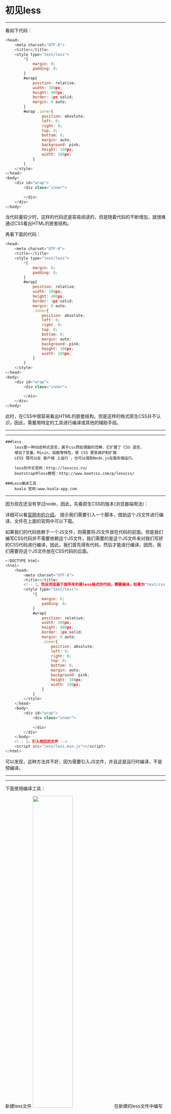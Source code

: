 # 初见less
- - -
看如下代码：
```javascript
<head>
	<meta charset="UTF-8">
	<title></title>
	<style type="text/less">
		*{
			margin: 0;
			padding: 0;
		}
		#wrap{
			position: relative;
			width: 300px;
			height: 400px;
			border: 1px solid;
			margin: 0 auto;
		}
		#wrap .inner{
				position: absolute;
				left: 0;
				right: 0;
				top: 0;
				bottom: 0;
				margin: auto;
				background: pink;
				height: 100px;
				width: 100px;
			}
		}
	</style>
</head>
<body>
	<div id="wrap">
		<div class="inner">
			
		</div>
	</div>
</body>
```
当代码量较少时，这样的代码还是容易阅读的，但是随着代码的不断增加，就很难通过CSS看出HTML的嵌套结构。

再看下面的代码：
```javascript
<head>
	<meta charset="UTF-8">
	<title></title>
	<style type="text/less">
		*{
			margin: 0;
			padding: 0;
		}
		#wrap{
			position: relative;
			width: 300px;
			height: 400px;
			border: 1px solid;
			margin: 0 auto;
			.inner{
				position: absolute;
				left: 0;
				right: 0;
				top: 0;
				bottom: 0;
				margin: auto;
				background: pink;
				height: 100px;
				width: 100px;
			}
		}
	</style>
</head>
<body>
	<div id="wrap">
		<div class="inner">
			
		</div>
	</div>
</body>
```
此时，在CSS中很容易看出HTML的嵌套结构。但是这样的格式原生CSS并不认识，因此，需要用特定的工具进行编译或其他的辅助手段。
- - -
- - -
```
###less
	less是一种动态样式语言，属于css预处理器的范畴，它扩展了 CSS 语言，
	增加了变量、Mixin、函数等特性，使 CSS 更易维护和扩展
	LESS 既可以在 客户端 上运行 ，也可以借助Node.js在服务端运行。
 
	less的中文官网：http://lesscss.cn/
	bootstrap中less教程：http://www.bootcss.com/p/lesscss/
 
###Less编译工具
	koala 官网:www.koala-app.com 
```
- - -
因为现在还没有学过node，因此，先看原生CSS的版本(浏览器端用法)：

详细可以看[官网中的介绍](http://lesscss.cn/)。
提示我们需要引入一个脚本，借助这个JS文件进行编译，文件在上面的官网中可以下载。

如果我们的代码依赖于一个JS文件，则需要将JS文件放在代码的前面。但是我们编写CSS代码并不需要依赖这个JS文件，我们需要的是这个JS文件来对我们写好的CSS代码进行编译，因此，我们首先得有代码，然后才能进行编译，因而，我们需要将这个JS文件放在CSS代码的后面。
```javascript
<!DOCTYPE html>
<html>
	<head>
		<meta charset="UTF-8">
		<title></title>
		<!-- 1、告诉浏览器下面所写的是less格式的代码，需要编译，如果为"text/css"则不进行编译 -->
		<style type="text/less">
			*{
				margin: 0;
				padding: 0;
			}
			#wrap{
				position: relative;
				width: 300px;
				height: 400px;
				border: 1px solid;
				margin: 0 auto;
				.inner{
					position: absolute;
					left: 0;
					right: 0;
					top: 0;
					bottom: 0;
					margin: auto;
					background: pink;
					height: 100px;
					width: 100px;
				}
			}
		</style>
	</head>
	<body>
		<div id="wrap">
			<div class="inner">
				
			</div>
		</div>
	</body>
	<!-- 2、引入相应的文件 -->
	<script src="less/less.min.js"></script>
</html>
```
可以发现，这种方法并不好，因为需要引入JS文件，并且这是运行时编译，不是预编译。
- - -
- - -
下面使用编译工具：

新建less文件
<img src="https://img-blog.csdnimg.cn/20190901124528162.gif" width="50%">
在新建的less文件中编写less格式的CSS代码并保存：
```javascript
*{
    margin: 0;
    padding: 0;
}
#wrap{
    position: relative;
    width: 300px;
    height: 400px;
    border: 1px solid;
    margin: 0 auto;
    .inner{
        position: absolute;
        left: 0;
        right: 0;
        top: 0;
        bottom: 0;
        margin: auto;
        background: pink;
        height: 100px;
        width: 100px;
    }
}
```
然后将文件所在文件夹放入Koala：
（注意：放入的是文件夹，不是文件）
<img src="Less.assets/20190901125219972.png" width="50%">

然后点击Refresh刷新，就会出现编译好的CSS文件：
<img src="Less.assets/2019090112525014.png" width="50%">
最终我们使用的是编译后的CSS文件，之后对CSS文件的操作与其他普通的CSS文件相同，只需要引入即可，less文件只是让我们提高编写CSS的效率。


# less基础
## 注释
```
###less中的注释
   	以//开头的注释，不会被编译到css文件中
   	以/**/包裹的注释会被编译到css文件中  
```
less文件如下：
```javascript
/*这是想暴露出去的注释*/
//这是见不得人的注释
*{
    margin: 0;
    padding: 0;
}
```
编译后的css文件如下：
```javascript
/*这是想暴露出去的注释*/
*{
    margin: 0;
    padding: 0;
}
```

## 变量
```
###less中的变量
	使用@来申明一个变量
	1.作为普通属性值只来使用：直接使用@pink
		例如：
			@color: pink;
			*{
				background: @color;
			}
				
	2.作为选择器和属性名：#@{selector的值}的形式
		例如：
			@m:margin;
			@selector:#wrap;
			@{selector}{
				@{m}: 0;
			}
				
	3.作为URL：@{url}
		例如：
			@img: url(12345.jpg);
			*{
				background: @img;
			}
				
	4.变量的延迟加载
		less中以括号{}区分分为块级作用域
		例如：
			@var: 0;
			.class {
			@var: 1;							
			    .brass {
			      @var: 2;
			      three: @var;//结果为：3   brass{}中的内容全部读完才会加载@var，所以最终为@var: 3，值为3
			      @var: 3;
			    }
			  one: @var;  
			}
			
			编译后的结果为：
						.class {
						  one: 1;
						}
						.class .brass {
						  three: 3;
						}
```

## 嵌套规则
```
###less中的嵌套规则
	1.基本嵌套规则
		即与HTML结构相同(父子级关系)
		例如：
			#wrap{
			    margin: 0 auto;
			    .inner{
			        width: 100px;
			    }
			}		
			
	2.&的使用
		用&表示平级关系
		例如：
			#wrap{
			    margin: 0 auto;
			    .inner{
			        width: 100px;
			        &:hover{
			            background: pink;
			        }
			    }
			}
			
			编译后的结果为：#wrap .inner:hover{...}
			如果没有&则编译后的结果为：#wrap .inner :hover{...} 
									在 .inner 和 :hover 之间多一个空格，
									而这个空格是我们不想要的
```





# less混合
```
###less中的混合
	混合就是将一系列属性从一个规则集引入到另一个规则集的方式
	1.普通混合      
	2.不带输出的混合，加上()即可
	3.带参数的混合
	4.带参数并且有默认值的混合
	5.带多个参数的混合
	6.命名参数
	7.匹配模式
	8.arguments变量
```
- - -
## 1.普通混合
看如下所示的HTML代码，定义了2个div：
```javascript
<!DOCTYPE html>
<html>
	<head>
		<meta charset="UTF-8">
		<title></title>
		<link rel="stylesheet" type="text/css" href="css/01.css"/>
	</head>
	<body>
		<div id="wrap">
			<div class="inner"></div>
			<div class="inner2"></div>
		</div>
	</body>
	<script src="less/less.min.js"></script>
</html>
```
再看对应的CSS代码：
```javascript
*{
    margin: 0;
    padding: 0;
}
#wrap{
    position: relative;
    width: 300px;
    height: 400px;
    border: 1px solid;
    margin: 0 auto;
    .inner{
       position: absolute;
       left: 0;
       right: 0;
       top: 0;
       bottom: 0;
       margin: auto;
       background: pink;
       height: 100px;
       width: 100px;
    }
    .inner2{
       position: absolute;
       left: 0;
       right: 0;
       top: 0;
       bottom: 0;
       margin: auto;
       background: pink;
       height: 100px;
       width: 100px;
    }
}
```
可以发现，inner 和 inner2 有着很多的重复代码，我们希望将其提取出来。
在less中定义混合以 . 开头：
```javascript
//混合
.juzhong{
   position: absolute;
   left: 0;
   right: 0;
   top: 0;
   bottom: 0;
   margin: auto;
   background: pink;
   height: 100px;
   width: 100px;
}

*{
    margin: 0;
    padding: 0;
}
#wrap{
    position: relative;
    width: 300px;
    height: 400px;
    border: 1px solid;
    margin: 0 auto;
    .inner{
       .juzhong;
    }
    .inner2{
       .juzhong;
    }
}
```
编译后的css文件如下：
```javascript
.juzhong {
  position: absolute;
  left: 0;
  right: 0;
  top: 0;
  bottom: 0;
  margin: auto;
  background: pink;
  height: 100px;
  width: 100px;
}
* {
  margin: 0;
  padding: 0;
}
#wrap {
  position: relative;
  width: 300px;
  height: 400px;
  border: 1px solid;
  margin: 0 auto;
}
#wrap .inner {
  position: absolute;
  left: 0;
  right: 0;
  top: 0;
  bottom: 0;
  margin: auto;
  background: pink;
  height: 100px;
  width: 100px;
}
#wrap .inner2 {
  position: absolute;
  left: 0;
  right: 0;
  top: 0;
  bottom: 0;
  margin: auto;
  background: pink;
  height: 100px;
  width: 100px;
}
```

## 2.不带输出的混合
从 普通混合 的结果看，达到了我们需要的效果：可以将重复代码提取出来。但是我们可以发现，提取出来的代码也出现在编译后的css文件中，这不是我们想要的。

只需要在混合的后面加上()即可：
```javascript
//混合
//加上()
.juzhong(){
   position: absolute;
   left: 0;
   right: 0;
   top: 0;
   bottom: 0;
   margin: auto;
   background: pink;
   height: 100px;
   width: 100px;
}

*{
    margin: 0;
    padding: 0;
}
#wrap{
    position: relative;
    width: 300px;
    height: 400px;
    border: 1px solid;
    margin: 0 auto;
    .inner{
       .juzhong;
    }
    .inner2{
       .juzhong;
    }
}
```
此时编译后的css文件就不会再出现混合：
```javascript
* {
  margin: 0;
  padding: 0;
}
#wrap {
  position: relative;
  width: 300px;
  height: 400px;
  border: 1px solid;
  margin: 0 auto;
}
#wrap .inner {
  position: absolute;
  left: 0;
  right: 0;
  top: 0;
  bottom: 0;
  margin: auto;
  background: pink;
  height: 100px;
  width: 100px;
}
#wrap .inner2 {
  position: absolute;
  left: 0;
  right: 0;
  top: 0;
  bottom: 0;
  margin: auto;
  background: pink;
  height: 100px;
  width: 100px;
}
```

## 3.带参数的混合
现在我们想要使之拥有相同的属性和不同的值，这时就需要传入参数。
```javascript
//混合
//带参数
.juzhong(@w, @h, @c){
   position: absolute;
   left: 0;
   right: 0;
   top: 0;
   bottom: 0;
   margin: auto;
   background: @c;
   height: @h;
   width: @w;
}

*{
    margin: 0;
    padding: 0;
}
#wrap{
    position: relative;
    width: 300px;
    height: 400px;
    border: 1px solid;
    margin: 0 auto;
    .inner{
       .juzhong(100px, 100px ,pink);
    }
    .inner2{
       .juzhong(200px, 200px, deeppink);
    }
}
```
编译后的结果如下：
```javascript
* {
  margin: 0;
  padding: 0;
}
#wrap {
  position: relative;
  width: 300px;
  height: 400px;
  border: 1px solid;
  margin: 0 auto;
}
#wrap .inner {
  position: absolute;
  left: 0;
  right: 0;
  top: 0;
  bottom: 0;
  margin: auto;
  background: #ffc0cb;
  height: 100px;
  width: 100px;
}
#wrap .inner2 {
  position: absolute;
  left: 0;
  right: 0;
  top: 0;
  bottom: 0;
  margin: auto;
  background: #ff1493;
  height: 200px;
  width: 200px;
}
```

## 4.带参数并且有默认值的混合
只需要在形参后面加上 :值 即可。
```javascript
//混合
//带默认值的参数
.juzhong(@w: 10px, @h: 10px, @c: pink){
   position: absolute;
   left: 0;
   right: 0;
   top: 0;
   bottom: 0;
   margin: auto;
   background: @c;
   height: @h;
   width: @w;
}

*{
    margin: 0;
    padding: 0;
}
#wrap{
    position: relative;
    width: 300px;
    height: 400px;
    border: 1px solid;
    margin: 0 auto;
    .inner{
       .juzhong();
    }
    .inner2{
       .juzhong(200px, 200px, deeppink);
    }
}
```
编译后的结果为：
```javascript
* {
  margin: 0;
  padding: 0;
}
#wrap {
  position: relative;
  width: 300px;
  height: 400px;
  border: 1px solid;
  margin: 0 auto;
}
#wrap .inner {
  position: absolute;
  left: 0;
  right: 0;
  top: 0;
  bottom: 0;
  margin: auto;
  background: #ffc0cb;
  height: 10px;
  width: 10px;
}
#wrap .inner2 {
  position: absolute;
  left: 0;
  right: 0;
  top: 0;
  bottom: 0;
  margin: auto;
  background: #ff1493;
  height: 200px;
  width: 200px;
}
```

## 5.带多个参数的混合
参照上面的，上面的已经是多个参数了

## 6.命名参数
现在我们想要在多个参数的时候只传一个特定的值，例如：
在```.juzhong(@w: 10px, @h: 10px, @c: pink){...}```中我们只想传入```black```作为```@c```的值，其他参数为默认值。
但是如果我们直接写```.juzhong(black);```则默认会将```black```作为```@w的参数```。

当实参和形参个数不匹配时，我们可以采用 形参: 值 的形式：
例如，上述的问题中可以写为：
```..juzhong(@c: black);```

## 7.匹配模式
首先，看如下代码：
```javascript
<!DOCTYPE html>
<html>
	<head>
		<meta charset="UTF-8">
		<title></title>
		<style type="text/css">
			#wrap .sjx {
			  width: 0px;
			  height: 0px;
			  overflow: hidden;
			  border-width: 40px;
			  border-style: dashed  dashed dashed solid;
			  border-color: transparent red transparent transparent;
			}
		</style>
	</head>
	<body>
		<div id="wrap">
			<div class="sjx"></div>
		</div>
	</body>
</html>
```
这段代码能画出一个三角形，具体代码这里就不再分析，如下图所示：
![在这里插入图片描述](Less.assets/20190901215549768.png)
现在，我们想要这个三角形能很方便地向上、向下、向左、向右。
我们先将其写为如下less：

```javascript
.triangle(@w, @c){
    width: 0;
    height: 0;
    border-width: @w;
    border-style: dashed solid dashed dashed;
    border-color: transparent @c transparent transparent;
    overflow: hidden;  
}

#wrap .sjx{
    .triangle(40px, red);
}
```
此时，我们可以将```.triangle```理解为一个库，可以将其写在另一个less文件中，使代码逻辑更清晰。这里我们将其放在一个叫```triangle.less```的less文件中，方便下面的分析。
然后我们需要将```triangle.less```引入：
```javascript
@import "./triangle.less";

#wrap .sjx{
   .triangle(40px,yellow)
}
```
但是，到了现在为止，仍然没有达到我们最初的要求，即能够将这个三角形很方便地向上、向下、向左、向右。
在```border-color: transparent @c transparent transparent;```中我们需要使```@c```的位置能够改变(```@c```的位置能改变三角形的方向)。
下面开始正式讲匹配模式：
less为我们提供了类似于标识符的功能。
例如，
添加一个参数```L```作为标识符
```javascript
.triangle(L,@w,@c){
    width: 0px;
    height: 0px;
    border-width: @w;
    border-style:dashed solid dashed dashed;
    border-color:transparent @c transparent transparent;
    overflow: hidden; 
}
```
然后进行调用：
```javascript
#wrap .sjx{
   .triangle(L,40px,yellow);
}
```
- - -
因此，我们可以这样写：
```javascript
.triangle(L,@w,@c){
	//向左
    width: 0px;
    height: 0px;
    border-width: @w;
    border-style:dashed solid dashed dashed;
    border-color:transparent @c transparent transparent;
    overflow: hidden; 
}

.triangle(R,@w,@c){
	//向右
    width: 0px;
    height: 0px;    
    border-width: @w;
    border-style:dashed  dashed dashed solid;
    border-color:transparent  transparent transparent @c;
    overflow: hidden; 
}

.triangle(T,@w,@c){
	//向上
    width: 0px;
    height: 0px;    
    border-width: @w;
    border-style:dashed  dashed  solid dashed;
    border-color:transparent  transparent @c transparent;
    overflow: hidden;     
}

.triangle(B,@w,@c){
	//向下
    width: 0px;
    height: 0px;    
    border-width: @w;
    border-style:solid dashed  dashed dashed;
    border-color:@c transparent  transparent transparent;
    overflow: hidden;     
}
```
然后需要哪个方向就调用相应的标识符，例如向下，则
```javascript
#wrap .sjx{
   .triangle(B,40px,red);
}
```

这样虽然达到了我们想要的功能，但是可以发现代码非常的冗余。
可以发现，以下代码是可以复用的：
```javascript
width: 0px;
height: 0px;    
overflow: hidden;   
```
因此，我们将其改为如下：
```javascript
// 定义一个相同名字、第一个参数为@_的混合，每次下面同名的混合被调用时，就会自动调用
// 注意：其他的形参也要带上。（形参名称可以不一样，但是个数要相同，但不推荐这样做）
.triangle(@_, @w, @c){
    width: 0px;
    height: 0px;
    overflow: hidden; 
}

.triangle(L, @w, @c){
    border-width: @w;
    border-style:dashed solid dashed dashed;
    border-color:transparent @c transparent transparent ;
}

.triangle(R, @w, @c){
    border-width: @w;
    border-style:dashed  dashed dashed solid;
    border-color:transparent  transparent transparent @c;
}

.triangle(T, @w, @c){
    border-width: @w;
    border-style:dashed  dashed  solid dashed;
    border-color:transparent  transparent @c transparent ;
}

.triangle(B, @w, @c){
    border-width: @w;
    border-style:solid dashed  dashed dashed;
    border-color:@c transparent  transparent transparent ;
}
```
编译后的结果为：
```javascript
#wrap .sjx {
  width: 0px;
  height: 0px;
  border-width: 40px;
  border-style: solid dashed  dashed dashed;
  border-color: #ffff00 transparent transparent transparent;
  overflow: hidden;
}
```

## 8.arguments变量
arguments表示传进来的所有参数。
```javascript
.border(@w, @style, @c){
//  border: @w @style @c;
	border: @arguments;
}

#wrap .sjx{
   .border(1px,solid,black)
}
```
编译后的结果为：
```javascript
#wrap .sjx {
  border: 1px solid #000000;
}
```

# less计算wmv
```
###less运算
	在less中可以进行加减乘除的运算
	参与计算的只需要一方带单位即可
```
```javascript
@rem: 100px;

#wrap .sjx{
   width:(100 + @rem)
}
```
编译后的结果为：
```javascript
#wrap .sjx {
  width: 200px;
}
```

# 复习
其中的部分内容详见 [尚硅谷_CSS3 笔记](https://blog.csdn.net/earthOLtainanwan/article/details/98942083) 。
```
###flex捋一捋
	0.flex frog练习
		http://flexboxfroggy.com/
		
	1.flex基础点
		---什么是容器，什么是项目，什么是主轴，什么是侧轴？
		---项目永远排列在主轴的正方向上
		---flex分新旧两个版本
			-webkit-box
			-webkit-flex / flex
	
	2.注意点
		---我们都知道新版本的flex要比老版本的flex强大很多，有没有必要学习老版本的flex？
			移动端开发者必须要关注老版本的flex
				因为很多移动端设备内核低只老版本的flex
		
		---老版本的box通过两个属性四个属性值控制了主轴的位置和方向
		      新版本的flex通过一个属性四个属性值控制了主轴的位置和方向
	
	3.老版本
		容器
			容器的布局方向
				-webkit-box-orient:horizontal/vertical
				控制主轴是哪一根
					horizontal：x轴
					vertical  ：y轴
			容器的排列方向
				-webkit-box-direction：normal/reverse
				控制主轴的方向
					normal：从左往右（正方向）
					reverse：从右往左（反方向）
			富裕空间的管理
				只决定富裕空间的位置，不会给项目区分配空间
				主轴
					-webkit-box-pack
						主轴是x轴
							start：在右边
							end:	在左边
							center：在两边
							justify：在项目之间
						主轴是y轴
							start：在下边
							end：在上边
							center：在两边
							justify：在项目之间
				侧轴
					-webkit-box-algin
						侧轴是x轴
							start：在右边
							end：  在左边
							center：在两边
						侧轴是y轴
							start：在下边
							end：   在上边	
							center：在两边
		项目
			弹性空间管理
				-webkit-box-flex：弹性因子（默认值为0）
						
	4.新版本
		容器
			容器的布局方向
			容器的排列方向
				flex-direction
				控制主轴是哪一根，控制主轴的方向
					row;		从左往右的x轴	
					row-reverse;从右往左的x轴
					column;		从上往下的y轴
					column-reverse;从下往上的y轴
			富裕空间的管理
				只决定富裕空间的位置，不会给项目区分配空间
				主轴
					justify-content
							flex-start：		在主轴的正方向
							flex-end:		在主轴的反方向
							center：			在两边
							space-between：	在项目之间
							 space-around：  在项目两边
							
				侧轴
					align-items
							flex-start：在侧轴的正方向
							flex-end：    在侧轴的反方向
							center：		在两边
							base#ne    基线对齐
         					stretch		等高布局（项目没有高度）	
		项目
			弹性空间管理
				flex-grow：弹性因子（默认值为0）
				
	5.新版本新增的
		容器
			flex-wrap：控制的是侧轴的方向
				nowrap 不换行
				wrap   侧轴方向由上而下 			（flex-shrink失效）
				wrap-reverse 侧轴方向由下而上 	（flex-shrink失效）
			
			align-content：多行/列时侧轴富裕空间的管理（把多行/列看成一个整体）
			
			flex-flow：flex-direction和flex-wrap的简写属性
				本质上控制了主轴和侧轴分别是哪一根，以及他们的方向
		
		项目
			order:控制项目的排列顺序
			align-self：项目自身富裕空间的管理
			flex-shrink：收缩因子（默认值为1）
			flex-basis：伸缩规则计算的基准值（默认拿width或height的值）
	
	6.伸缩规则
		flex-basis（默认值为auto）
		flex-grow（默认值为0）
			可用空间 = (容器大小 - 所有相邻项目flex-basis的总和)
			可扩展空间 = (可用空间/所有相邻项目flex-grow的总和)
			每项伸缩大小 = (伸缩基准值flex-basis + (可扩展空间 x flex-grow值))
		flex-shrink（默认值为1）
			   --.计算收缩因子与基准值乘的总和  
			   			var a = 每一项flex-shrink*flex-basis之和
			   --.计算收缩因数
			                     收缩因数=（项目的收缩因子*项目基准值）/第一步计算总和   
			             var b =  (flex-shrink*flex-basis)/a
			   --.移除空间的计算
			                      移除空间= 项目收缩因数 x 负溢出的空间 
			             var c =    b * 溢出的空间      
	
	7.侧轴富裕空间的管理
		单行单列
			align-items
			align-self（优先级高）
		多行多列
			align-content
	
	8.flex的简写属性
		flex:1  (flex-basis:0% flex-grow:1 flex-shrink:1)	
		等分布局	

###响应式布局核心 CSS3媒体查询选择器
	@media 媒体类型  and(关键字) 带条件的媒体属性 and 带条件的媒体属性 {
		//规则
	}

	媒体类型
		all
		screen
		print
		
	媒体属性
		
		width：浏览器的窗口尺寸
		device-width：设备尺寸
		device-pixel-ratio（必须加webkit前缀）：像素比
			---以上三个媒体属性可加 min 和 max 前缀
					min：最小值为谁
					max：最大值为谁
		
		横竖屏切换
			orientation：landscape（横屏）
			orientation：portrait （竖屏）
		
	关键字
		only：处理浏览器尽量问题
		and：连接一条查询规则
		,：连接多条查询规则
		not：取反
		
###多列布局

###规范
	HTML
		什么叫html5?   是一个强大的技术集（html5 ~ html+css+js）
	CSS
		什么是css3？
			css3其实就是html5的一部分，而且现代前端中已经没有版本的概念，都是级别
	JS
		ECMASCRIPT
		DOM
		BOM（没有规范，window）

###预处理器（less）
	变量
		@
		变量的延迟加载
		变量是块级作用域
	嵌套
		&:平级
	混合
		什么是混合？
			将一系列的规则集引入另一个规则集中（ctrl c+ctrl v）
			混合的定义在less规则有明确的指定，使用.的形式来定义
		普通混合（编译到原生css中的）
		不带输出的混合（加双括号）
		带参数的混合
		带默认值的混合
		匹配模式
		arguments
	计算
		加减乘除   计算的一方带单位就可以
	继承
	
```

# less继承
相当于Java的继承。允许一个选择器继承另一个选择器的样式。
继承的性能比混合高，但没有混合来得灵活。
less的继承将选择器组合后使用公共样式。

```javascript
/* 居中 */
.juzhong{
    position: absolute;
    left: 0;
    right: 0;
    bottom: 0;
    top: 0;
    margin: auto;
}

//.inner:extend 冒号后面不能有空格
.inner:extend(.juzhong){
  /*inner自己的代码*/
  background: red;
}
```
编译后的css代码为：
```javascript
.juzhong,
.inner {
  position: absolute;
  left: 0;
  right: 0;
  bottom: 0;
  top: 0;
  margin: auto;
}
.inner {
  /*inner自己的代码*/
  background: red;
}
```
- - -
也有以下写法：

```javascript
&:extend(.juzhong);
```
这是```&```与```extend```结合使用。
- - -
all关键字用来继承所有的状态。
```javascript
.juzhong{
    position: absolute;
    left: 0;
    right: 0;
    bottom: 0;
    top: 0;
    margin: auto;
}

.juzhong:hover{
    background: red!important;
}
```
如果只是```.inner:extend(.juzhong)```则不会继承```.juzhong:hover```。
如果是```&:extend(.juzhong all);```则会继承hover。








# less避免编译
有的时候我们想要把一些代码直接交给浏览器去计算，但是写在less文件中时，less会帮我们计算出来，例如：
```javascript
*{
    margin: 100 *  10px;
    padding: cacl(100px + 100);
}
```
编译后的结果为：
```javascript
* {
  margin: 1000px;
  padding: cacl(200px);
}
```
但是我们想要把```cacl(100px + 100)```交给浏览器去计算，即想要less不编译这个代码。
我们可以加上```~" ... "```来让less不对此进行编译：
```javascript
*{
    margin: 100 *  10px;
    padding: ~"cacl(100px + 100)";
}
```
编译后的结果为：
```javascript
* {
  margin: 1000px;
  padding: cacl(100px + 100);
}
```